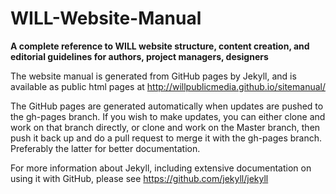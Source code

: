 # WILL-Website-Manual
**A complete reference to WILL website structure, content creation, and editorial guidelines for authors, project managers, designers**

The website manual is generated from GitHub pages by Jekyll, and is available as public html pages at http://willpublicmedia.github.io/sitemanual/

The GitHub pages are generated automatically when updates are pushed to the gh-pages branch. If you wish to make updates, you can either clone and work on that branch directly, or clone and work on the Master branch, then push it back up and do a pull request to merge it with the gh-pages branch. Preferably the latter for better documentation.

For more information about Jekyll, including extensive documentation on using it with GitHub, please see https://github.com/jekyll/jekyll
